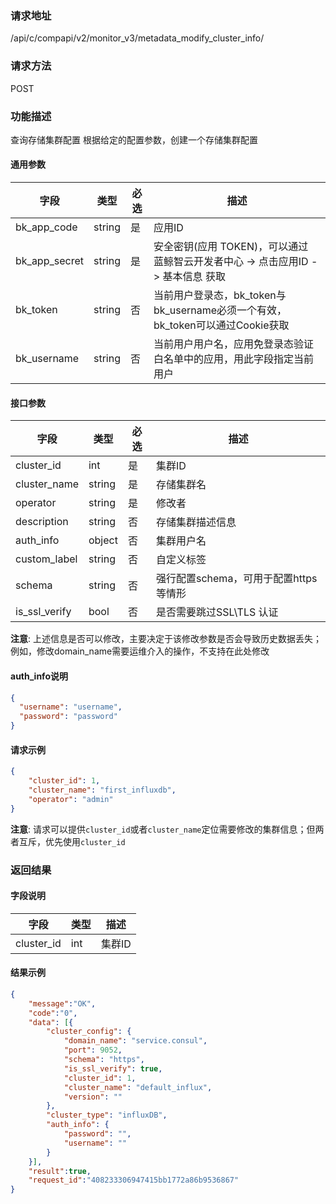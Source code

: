 
### 请求地址

/api/c/compapi/v2/monitor_v3/metadata_modify_cluster_info/



### 请求方法

POST


### 功能描述

查询存储集群配置
根据给定的配置参数，创建一个存储集群配置



#### 通用参数

| 字段 | 类型 | 必选 |  描述 |
|-----------|------------|--------|------------|
| bk_app_code  |  string    | 是 | 应用ID     |
| bk_app_secret|  string    | 是 | 安全密钥(应用 TOKEN)，可以通过 蓝鲸智云开发者中心 -&gt; 点击应用ID -&gt; 基本信息 获取 |
| bk_token     |  string    | 否 | 当前用户登录态，bk_token与bk_username必须一个有效，bk_token可以通过Cookie获取 |
| bk_username  |  string    | 否 | 当前用户用户名，应用免登录态验证白名单中的应用，用此字段指定当前用户 |

#### 接口参数

| 字段           | 类型   | 必选 | 描述        |
| -------------- | ------ | ---- | ----------- |
| cluster_id     | int | 是 | 集群ID |
| cluster_name     | string | 是   | 存储集群名 |
| operator | string | 是 | 修改者 |
| description   | string | 否   | 存储集群描述信息 |
| auth_info | object | 否 | 集群用户名 |
| custom_label | string | 否 | 自定义标签 | 
| schema | string | 否 | 强行配置schema，可用于配置https等情形 | 
| is_ssl_verify | bool | 否 | 是否需要跳过SSL\TLS 认证 | 

**注意**: 上述信息是否可以修改，主要决定于该修改参数是否会导致历史数据丢失；例如，修改domain_name需要运维介入的操作，不支持在此处修改

#### auth_info说明
```json
{
  "username": "username",
  "password": "password"
}
```

#### 请求示例

```json
{ 
    "cluster_id": 1,
	"cluster_name": "first_influxdb",
	"operator": "admin"
}
```

**注意**: 请求可以提供`cluster_id`或者`cluster_name`定位需要修改的集群信息；但两者互斥，优先使用`cluster_id`

### 返回结果

#### 字段说明

| 字段                | 类型   | 描述     |
| ------------------- | ------ | -------- |
| cluster_id | int | 集群ID |

#### 结果示例

```json
{
    "message":"OK",
    "code":"0",
    "data": [{
        "cluster_config": {
            "domain_name": "service.consul",
            "port": 9052,
            "schema": "https",
            "is_ssl_verify": true,
            "cluster_id": 1,
            "cluster_name": "default_influx",
            "version": ""
        },
        "cluster_type": "influxDB",
        "auth_info": {
            "password": "",
            "username": ""
        }
    }],
    "result":true,
    "request_id":"408233306947415bb1772a86b9536867"
}
```